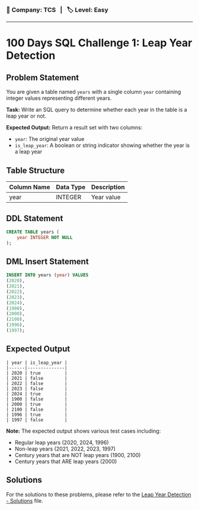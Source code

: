 ### 💼 **Company:** TCS   |   🏷️ **Level:** Easy

---

# 100 Days SQL Challenge 1: Leap Year Detection

## Problem Statement

You are given a table named `years` with a single column `year` containing integer values representing different years.

**Task:** Write an SQL query to determine whether each year in the table is a leap year or not.

**Expected Output:** Return a result set with two columns:

- `year`: The original year value
- `is_leap_year`: A boolean or string indicator showing whether the year is a leap year


## Table Structure

| Column Name | Data Type | Description |
| ----------- | --------- | ----------- |
| year        | INTEGER   | Year value  |

## DDL Statement

```sql
CREATE TABLE years (
    year INTEGER NOT NULL
);
```

## DML Insert Statement

```sql
INSERT INTO years (year) VALUES
(2020),
(2021),
(2022),
(2023),
(2024),
(1900),
(2000),
(2100),
(1996),
(1997);
```

## Expected Output

```
| year | is_leap_year |
|------|--------------|
| 2020 | true         |
| 2021 | false        |
| 2022 | false        |
| 2023 | false        |
| 2024 | true         |
| 1900 | false        |
| 2000 | true         |
| 2100 | false        |
| 1996 | true         |
| 1997 | false        |
```

**Note:** The expected output shows various test cases including:

- Regular leap years (2020, 2024, 1996)
- Non-leap years (2021, 2022, 2023, 1997)
- Century years that are NOT leap years (1900, 2100)
- Century years that ARE leap years (2000)

## Solutions

For the solutions to these problems, please refer to the [Leap Year Detection - Solutions](sql_challenge_solutions.md) file.
